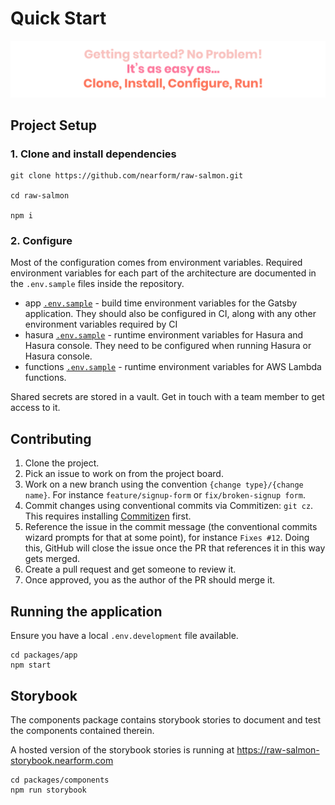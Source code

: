 # Quick Start

![getting-started](../images/getting-started.svg)

## Project Setup

### 1. Clone and install dependencies

```
git clone https://github.com/nearform/raw-salmon.git

cd raw-salmon

npm i
```

### 2. Configure

Most of the configuration comes from environment variables. Required environment variables for each part of the architecture are documented in the `.env.sample` files inside the repository.

- app [`.env.sample`](../../packages/app/.env.sample) - build time environment variables for the Gatsby application. They should also be configured in CI, along with any other environment variables required by CI
- hasura [`.env.sample`](../../hasura/.env.sample) - runtime environment variables for Hasura and Hasura console. They need to be configured when running Hasura or Hasura console.
- functions [`.env.sample`](../../packages/functions/.env.sample) - runtime environment variables for AWS Lambda functions.

Shared secrets are stored in a vault. Get in touch with a team member to get access to it.

## Contributing

1. Clone the project.
2. Pick an issue to work on from the project board.
3. Work on a new branch using the convention `{change type}/{change name}`. For instance `feature/signup-form` or `fix/broken-signup form`.
4. Commit changes using conventional commits via Commitizen: `git cz`. This requires installing [Commitizen](http://commitizen.github.io/cz-cli/) first.
5. Reference the issue in the commit message (the conventional commits wizard prompts for that at some point), for instance `Fixes #12`. Doing this, GitHub will close the issue once the PR that references it in this way gets merged.
5. Create a pull request and get someone to review it.
6. Once approved, you as the author of the PR should merge it.

## Running the application

Ensure you have a local `.env.development` file available.

```
cd packages/app
npm start
```

## Storybook

The components package contains storybook stories to document and test the components contained therein.

A hosted version of the storybook stories is running at https://raw-salmon-storybook.nearform.com

```
cd packages/components
npm run storybook
```
